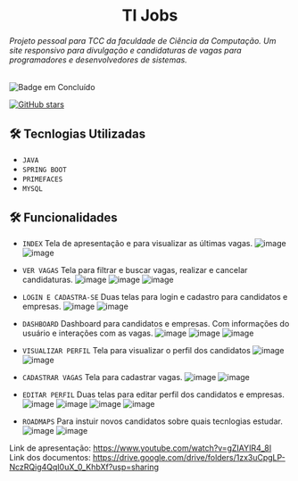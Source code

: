  <h1 align="center"> TI Jobs</h1>

 <h6>Projeto pessoal para TCC da faculdade de Ciência da Computação. Um site responsivo para divulgação e candidaturas de vagas para programadores e desenvolvedores de sistemas.</h6>

![Badge em Concluído](http://img.shields.io/static/v1?label=STATUS&message=EM%20DESENVOLVIMENTO&color=GREEN&style=for-the-badge)

<a href="https://github.com/MulherMarav/tijobs/stargazers"><img alt="GitHub stars" src="https://img.shields.io/github/stars/MulherMarav/tijobs"></a>

## 🛠️ Tecnlogias Utilizadas

- `JAVA`
- `SPRING BOOT`
- `PRIMEFACES`
- `MYSQL`

## 🛠️ Funcionalidades

- `INDEX`
Tela de apresentação e para visualizar as últimas vagas.
![image](https://user-images.githubusercontent.com/101612046/181660601-8a9fe500-d6aa-4dd2-b9f3-35f3846bcaea.png)
![image](https://user-images.githubusercontent.com/101612046/181660653-44eddecb-6c51-4536-adf2-fdc597dc5e2e.png)

- `VER VAGAS`
Tela para filtrar e buscar vagas, realizar e cancelar candidaturas.
![image](https://user-images.githubusercontent.com/101612046/181660710-5c7e0221-e264-4c93-abb7-c15e431ea9a8.png)
![image](https://user-images.githubusercontent.com/101612046/181660759-b74add1c-467f-4a9b-b15f-14a733030f16.png)
![image](https://user-images.githubusercontent.com/101612046/181660817-4e45aa53-5451-407b-8b44-464742f088c5.png)

- `LOGIN E CADASTRA-SE`
Duas telas para login e cadastro para candidatos e empresas.
![image](https://user-images.githubusercontent.com/101612046/181660962-0b608811-e7ae-43e8-823f-9c927148d121.png)
![image](https://user-images.githubusercontent.com/101612046/181661005-d7b1cc3d-066b-496d-8bfc-d29b0953e5ed.png)

- `DASHBOARD`
Dashboard para candidatos e empresas. Com informações do usuário e interações com as vagas.
![image](https://user-images.githubusercontent.com/101612046/181661264-33d1d9dc-5629-4e61-8f50-d342355f7c02.png)
![image](https://user-images.githubusercontent.com/101612046/181661298-02f93216-236a-4c7d-ba0b-7fe9a7fd7b16.png)
![image](https://user-images.githubusercontent.com/101612046/181661353-38006c83-72b6-43cb-9d79-c9d1f5eccb52.png)

- `VISUALIZAR PERFIL`
Tela para visualizar o perfil dos candidatos
![image](https://user-images.githubusercontent.com/101612046/181661484-1e68a26c-f1ed-4b21-b525-0df8c6493019.png)
![image](https://user-images.githubusercontent.com/101612046/181661533-ec732e87-2b62-4d77-9e1d-d3e917cfb504.png)

- `CADASTRAR VAGAS`
Tela para cadastrar vagas.
![image](https://user-images.githubusercontent.com/101612046/181661631-e88de668-7234-421e-99db-40beeb419c26.png)
![image](https://user-images.githubusercontent.com/101612046/181661670-ce931fb4-c7c1-4786-b769-002b6999487a.png)

- `EDITAR PERFIL`
Duas telas para editar perfil dos candidatos e empresas.
![image](https://user-images.githubusercontent.com/101612046/181661824-9505df89-5a98-4a8e-a979-d498a542decc.png)
![image](https://user-images.githubusercontent.com/101612046/181661852-74e69a7c-2250-42bb-ab52-2143166e5e0c.png)
![image](https://user-images.githubusercontent.com/101612046/181661918-4c119bc6-b96a-40c3-8f49-def9cccba75c.png)
![image](https://user-images.githubusercontent.com/101612046/181661961-55d3a24f-2e29-450a-b39d-e908cbd44b92.png)

- `ROADMAPS`
Para instuir novos candidatos sobre quais tecnlogias estudar.
![image](https://user-images.githubusercontent.com/101612046/181662082-d3dc8dd3-9efa-4656-91fa-b24d66e981ae.png)
![image](https://user-images.githubusercontent.com/101612046/181662109-3dfaa13b-865f-4d83-870a-c24ca54b2363.png)


Link de apresentação: https://www.youtube.com/watch?v=gZIAYIR4_8I
<br/>
Link dos documentos: https://drive.google.com/drive/folders/1zx3uCpgLP-NczRQig4QqI0uX_0_KhbXf?usp=sharing

